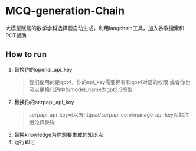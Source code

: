 # MCQ-generation-Chain
大模型赋能的数学学科选择题自动生成，利用langchain工具，加入谷歌搜索和POT辅助
## How to run
1. 替换你的openai_api_key
   > 我们使用的是gpt4，你的api_key需要拥有和gpt4对话的权限
   > 或者你也可以更换代码中的model_name为gpt3.5模型
3. 替换你的serpapi_api_key
   > serpapi_api_key可以去https://serpapi.com/manage-api-key网站注册免费获得
5. 替换knowledge为你想要生成的知识点
6. 运行即可

